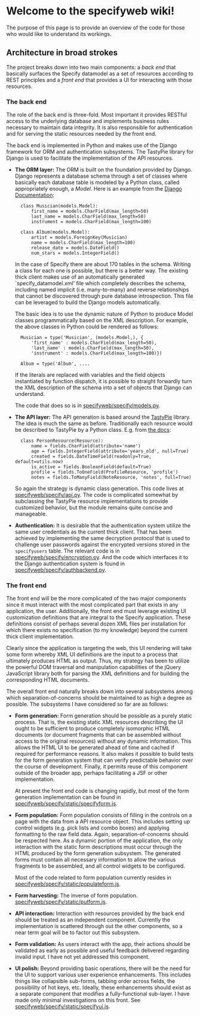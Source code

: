 # Welcome to the specifyweb wiki!

The purpose of this page is to provide an overview of the code for those who would like to understand its workings.

## Architecture in broad strokes

The project breaks down into two main components: a _back end_ that basically surfaces the Specify datamodel as a set of resources according to REST principles and a _front end_ that provides a UI for interacting with those resources.

### The back end

The role of the back end is three-fold. Most important it provides RESTful access to the underlying database and implements business rules necessary to maintain data integrity. It is also responsible for authentication and for serving the static resources needed by the front end.

The back end is implemented in Python and makes use of the Django framework for ORM and authentication subsystems. The TastyPie library for Django is used to facilitate the implementation of the API resources.

* **The ORM layer:**
    The ORM is built on the foundation provided by Django. Django represents a database schema through a set of classes where basically each database table is modeled by a Python class, called appropriately enough, a _Model_. Here is an example from the [Django Documentation](https://docs.djangoproject.com/en/1.3/topics/db/models/):

        class Musician(models.Model):
            first_name = models.CharField(max_length=50)
            last_name = models.CharField(max_length=50)
            instrument = models.CharField(max_length=100)

        class Album(models.Model):
            artist = models.ForeignKey(Musician)
            name = models.CharField(max_length=100)
            release_date = models.DateField()
            num_stars = models.IntegerField()

    In the case of Specify there are about 170 tables in the schema. Writing a class for each one is possible, but there is a better way. The existing thick client makes use of an automatically generated `specify_datamodel.xml' file which completely describes the schema, including named implicit (i.e. many-to-many) and reverse relationships that cannot be discovered through pure database introspection. This file can be leveraged to build the Django models automatically.

    The basic idea is to use the dynamic nature of Python to produce Model classes programmatically based on the XML description. For example, the above classes in Python could be rendered as follows:

        Musician = type('Musician', (models.Model,), {
            'first_name' : models.CharField(max_length=50),
            'last_name' : models.CharField(max_length=50),
            'instrument' : models.CharField(max_length=100)})

        Album = type('Album', ....

    If the literals are replaced with variables and the field objects instantiated by function dispatch, it is possible to straight forwardly turn the XML description of the schema into a set of objects that Django can understand.

    The code that does so is in [specifyweb/specify/models.py](https://github.com/benanhalt/specifyweb/blob/master/specify/models.py).

* **The API layer:**
    The API generation is based around the [TastyPie](https://github.com/toastdriven/django-tastypie) library. The idea is much the same as before. Traditionally each resource would be described to TastyPie by a Python class. E.g. from [the docs](http://django-tastypie.readthedocs.org/en/latest/fields.html):

        class PersonResource(Resource):
            name = fields.CharField(attribute='name')
            age = fields.IntegerField(attribute='years_old', null=True)
            created = fields.DateTimeField(readonly=True, default=utils.now)
            is_active = fields.BooleanField(default=True)
            profile = fields.ToOneField(ProfileResource, 'profile')
            notes = fields.ToManyField(NoteResource, 'notes', full=True)

    So again the strategy is dynamic class generation. This code lives at [specifyweb/specify/api.py](https://github.com/benanhalt/specifyweb/blob/master/specify/api.py). The code is complicated somewhat by subclassing the TastyPie resource implementations to provide customized behavior, but the module remains quite concise and manageable.

* **Authentication:**
     It is desirable that the authentication system utilize the same user credentials as the current thick client. That has been achieved by implementing the same decryption protocol that is used to challenge user passwords against the encrypted versions stored in the `specifyusers` table. The relevant code is in [specifyweb/specify/encryption.py](https://github.com/benanhalt/specifyweb/blob/master/specify/encryption.py). And the code which interfaces it to the Django authentication system is found in [specifyweb/specify/authbackend.py](https://github.com/benanhalt/specifyweb/blob/master/specify/authbackend.py).

### The front end

The front end will be the more complicated of the two major components since it must interact with the most complicated part that exists in any application, the user. Additionally, the front end must leverage existing UI customization definitions that are integral to the Specify application. These definitions consist of perhaps several dozen XML files per installation for which there exists no specification (to my knowledge) beyond the current thick client implementation.

Clearly since the application is targeting the web, this UI rendering will take some form whereby XML UI definitions are the input to a process that ultimately produces HTML as output. Thus, my strategy has been to utilize the powerful DOM traversal and manipulation capabilities of the jQuery JavaScript library both for parsing the XML definitions and for building the corresponding HTML documents.

The overall front end naturally breaks down into several subsystems among which separation-of-concerns should be maintained to as high a degree as possible. The subsystems I have considered so far are as follows:

* **Form generation:**
    Form generation should be possible as a purely static process. That is, the existing static XML resources describing the UI ought to be sufficient to produce completely isomorphic HTML documents (or document fragments that can be assembled without access to the original resources) without any dynamic information. This allows the HTML UI to be generated ahead of time and cached if required for performance reasons. It also makes it possible to build tests for the form generation system that can verify predictable behavior over the course of development. Finally, it permits reuse of this component outside of the broader app, perhaps facilitating a JSF or other implementation.

    At present the front end code is changing rapidly, but most of the form generation implementation can be found in [specifyweb/specify/static/specifyform.js](https://github.com/benanhalt/specifyweb/blob/master/specify/static/specifyform.js).

* **Form population:**
    Form population consists of filling in the controls on a page with the data from a API resource object. This includes setting up control widgets (e.g. pick lists and combo boxes) and applying formatting to the raw field data. Again, separation-of-concerns should be respected here. As a dynamic portion of the application, the only interaction with the static form descriptions must occur through the HTML produced by the form generation subsystem. The generated forms must contain all necessary information to allow the various fragments to be assembled, and all control widgets to be configured.

    Most of the code related to form population currently resides in [specifyweb/specify/static/populateform.js](https://github.com/benanhalt/specifyweb/blob/master/specify/static/populateform.js).

* **Form harvesting:**
    The inverse of form population. [specifyweb/specify/static/putform.js](https://github.com/benanhalt/specifyweb/blob/master/specify/static/putform.js).

* **API interaction:**
    Interaction with resources provided by the back end should be treated as an independent component. Currently the implementation is scattered through out the other components, so a near term goal will be to factor out this subsystem.

* **Form validation:**
    As users interact with the app, their actions should be validated as early as possible and useful feedback delivered regarding invalid input. I have not yet addressed this component.

* **UI polish:**
    Beyond providing basic operations, there will be the need for the UI to support various user experience enhancements. This includes things like collapsible sub-forms, tabbing order across fields, the possibility of hot keys, etc. Ideally, these enhancements should exist as a separate component that modifies a fully-functional sub-layer. I have made only minimal investigations on this front. See [specifyweb/specify/static/specifyui.js](https://github.com/benanhalt/specifyweb/blob/master/specify/static/specifyui.js).

